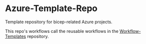 # Azure-Template-Repo

Template repository for bicep-related Azure projects.

This repo's workflows call the reusable workflows in the [Workflow-Templates](https://github.com/christosgalano/Workflow-Templates) repository.
